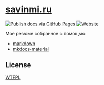 # [savinmi.ru](https://savinmi.ru)

[![Publish docs via GitHub Pages](https://github.com/jtprogru/savinmi.ru/actions/workflows/ci.yml/badge.svg?branch=main)](https://github.com/jtprogru/savinmi.ru/actions/workflows/ci.yml)
[![Website](https://img.shields.io/website?label=My%20CV&url=https%3A%2F%2Fsavinmi.ru)](https://savinmi.ru)

Мое резюме собранное с помощью:

- [markdown](https://daringfireball.net/projects/markdown/)
- [mkdocs-material](https://squidfunk.github.io/mkdocs-material/)

## License

[WTFPL](http://www.wtfpl.net)

